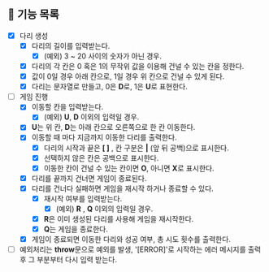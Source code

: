 ## 📃 기능 목록

- [x] 다리 생성
  - [x] 다리의 길이를 입력받는다.
    - [x] (예외) 3 ~ 20 사이의 숫자가 아닌 경우.
  - [x] 다리의 각 칸은 0 혹은 1의 무작위 값을 이용해 건널 수 있는 칸을 정한다.
  - [x] 값이 0일 경우 아래 칸으로, 1일 경우 위 칸으로 건널 수 있게 된다.
  - [x] 다리는 문자열로 만들고, 0은 **D**로, 1은 **U**로 표현한다.
- [ ] 게임 진행
  - [x] 이동할 칸을 입력받는다.
    - [x] (예외) **U**, **D** 이외의 입력일 경우.
  - [x] **U**는 위 칸, **D**는 아래 칸으로 오른쪽으로 한 칸 이동한다.
  - [x] 이동할 때 마다 지금까지 이동한 다리를 출력한다.
    - [x] 다리의 시작과 끝은 **[ ]** , 칸 구분은 **|** (앞 뒤 공백)으로 표시한다.
    - [x] 선택하지 않은 칸은 공백으로 표시한다.
    - [x] 이동한 칸이 건널 수 있는 칸이면 **O**, 아니면 **X**로 표시한다.
  - [x] 다리를 끝까지 건너면 게임이 종료된다.
  - [x] 다리를 건너다 실패하면 게임을 재시작 하거나 종료할 수 있다.
    - [x] 재시작 여부를 입력받는다.
      - [x] (예외) **R** , **Q** 이외의 입력일 경우.
    - [x] **R**은 이미 생성된 다리를 사용해 게임을 재시작한다.
    - [x] **Q**는 게임을 종료한다.
  - [x] 게임이 종료되면 이동한 다리와 성공 여부, 총 시도 횟수를 출력한다.
- [ ] 예외처리는 **throw**문으로 예외를 발생, '[ERROR]'로 시작하는 에러 메시지를 출력 후 그 부분부터 다시 입력 받는다.
